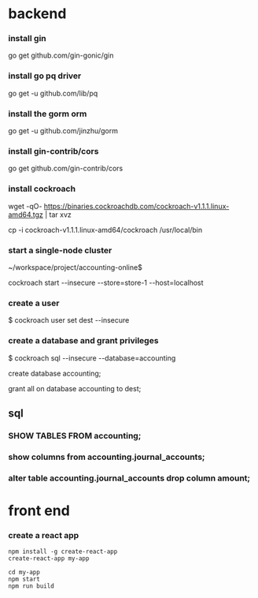 # backend

### install gin

go get github.com/gin-gonic/gin

### install go pq driver

go get -u github.com/lib/pq

### install the gorm orm

go get -u github.com/jinzhu/gorm

### install gin-contrib/cors

go get github.com/gin-contrib/cors

### install cockroach

wget -qO- https://binaries.cockroachdb.com/cockroach-v1.1.1.linux-amd64.tgz | tar  xvz

cp -i cockroach-v1.1.1.linux-amd64/cockroach /usr/local/bin

### start a single-node cluster

~/workspace/project/accounting-online$

cockroach start --insecure --store=store-1 --host=localhost



### create a user

$ cockroach user set dest --insecure

### create a database and grant privileges

$ cockroach sql --insecure --database=accounting

create database accounting;

grant all on database accounting to dest;



## sql

### SHOW TABLES FROM accounting;

### show columns from accounting.journal_accounts;

### alter table accounting.journal_accounts drop column amount;

# front end

### create a react app

    npm install -g create-react-app
    create-react-app my-app

    cd my-app
    npm start
    npm run build
